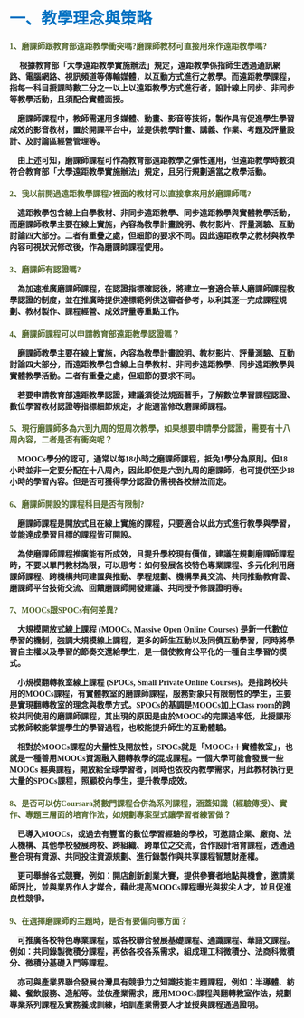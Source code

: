 # <font color=#0071C2 face=微軟正黑體>一、教學理念與策略</font>

<font face=微軟正黑體>

<font color=#4E6228 face=微軟正黑體><h4>1、磨課師跟教育部遠距教學衝突嗎?磨課師教材可直接用來作遠距教學嗎?</font>

<p>&nbsp;&nbsp;&nbsp;&nbsp; 根據教育部「大學遠距教學實施辦法」規定，遠距教學係指師生透過通訊網路、電腦網路、視訊頻道等傳輸媒體，以互動方式進行之教學。而遠距教學課程，指每一科目授課時數二分之一以上以遠距教學方式進行者，設計線上同步、非同步等教學活動，且須配合實體面授。</p>

<p>&nbsp;&nbsp;&nbsp;&nbsp;磨課師課程中，教師需運用多媒體、動畫、影音等技術，製作具有促進學生學習成效的影音教材，置於開課平台中，並提供教學計畫、講義、作業、考題及評量設計、及討論區經營管理等。 </p>

<p>&nbsp;&nbsp;&nbsp;&nbsp;由上述可知，磨課師課程可作為教育部遠距教學之彈性運用，但遠距教學時數須符合教育部「大學遠距教學實施辦法」規定，且另行規劃適當之教學活動。 </p>

<font color=#4E6228 face=微軟正黑體><h4>2、我以前開過遠距教學課程?裡面的教材可以直接拿來用於磨課師嗎?</font>

<p>&nbsp;&nbsp;&nbsp;&nbsp;遠距教學包含線上自學教材、非同步遠距教學、同步遠距教學與實體教學活動，而磨課師教學主要在線上實施，內容為教學計畫說明、教材影片、評量測驗、互動討論四大部分。二者有重疊之處，但細節的要求不同。因此遠距教學之教材與教學內容可視狀況修改後，作為磨課師課程使用。 </p>

<font color=#4E6228 face=微軟正黑體><h4>3、磨課師有認證嗎?</font>

<p>&nbsp;&nbsp;&nbsp;&nbsp;為加速推廣磨課師課程，在認證指標確認後，將建立一套適合華人磨課師課程教學認證的制度，並在推廣時提供達標範例供送審者參考，以利其逐一完成課程規劃、教材製作、課程經營、成效評量等重點工作。 </p>

<font color=#4E6228 face=微軟正黑體><h4>4、磨課師課程可以申請教育部遠距教學認證嗎？</font>

<p>&nbsp;&nbsp;&nbsp;&nbsp;磨課師教學主要在線上實施，內容為教學計畫說明、教材影片、評量測驗、互動討論四大部分，而遠距教學包含線上自學教材、非同步遠距教學、同步遠距教學與實體教學活動。二者有重疊之處，但細節的要求不同。 </p>

<p>&nbsp;&nbsp;&nbsp;&nbsp;若要申請教育部遠距教學認證，建議須從法規面著手，了解數位學習課程認證、數位學習教材認證等指標細節規定，才能適當修改磨課師課程。 </p>

<font color=#4E6228 face=微軟正黑體><h4>5、現行磨課師多為六到九周的短周次教學，如果想要申請學分認證，需要有十八周內容，二者是否有衝突呢？ </font>

<p>&nbsp;&nbsp;&nbsp;&nbsp;MOOCs學分的認可，通常以每18小時之磨課師課程，抵免1學分為原則。但18小時並非一定要分配在十八周內，因此即使是六到九周的磨課師，也可提供至少18小時的學習內容。但是否可獲得學分認證仍需視各校辦法而定。 </p>

<font color=#4E6228 face=微軟正黑體><h4>6、磨課師開設的課程科目是否有限制?</font>

<p>&nbsp;&nbsp;&nbsp;&nbsp;磨課師課程是開放式且在線上實施的課程，只要適合以此方式進行教學與學習，並能達成學習目標的課程皆可開設。 </p>

<p>&nbsp;&nbsp;&nbsp;&nbsp;為使磨課師課程推廣能有所成效，且提升學校現有價值，建議在規劃磨課師課程時，不要以單門教材為限，可以思考：如何發展各校特色專業課程、多元化利用磨課師課程、跨機構共同建置與推動、學程規劃、機構學員交流、共同推動教育雲、磨課師平台技術交流、回饋磨課師開發建議、共同授予修課證明等。 </p>

<font color=#4E6228 face=微軟正黑體><h4>7、MOOCs跟SPOCs有何差異?</font>

<p>&nbsp;&nbsp;&nbsp;&nbsp;大規模開放式線上課程 (MOOCs, Massive Open Online Courses) 是新一代數位學習的機制，強調大規模線上課程，更多的師生互動以及同儕互動學習，同時將學習自主權以及學習的節奏交還給學生，是一個使教育公平化的一種自主學習的模式。 </p>

<p>&nbsp;&nbsp;&nbsp;&nbsp;小規模翻轉教室線上課程 (SPOCs, Small Private Online Courses)。是指跨校共用的MOOCs課程，有實體教室的磨課師課程，服務對象只有限制性的學生，主要是實現翻轉教室的理念與教學方式。SPOCs的基調是MOOCs加上Class room的跨校共同使用的磨課師課程，其出現的原因是由於MOOCs的完課過率低，此授課形式教師較能掌握學生的學習過程，也較能提升師生的互動體驗。 </p>

<p>&nbsp;&nbsp;&nbsp;&nbsp;相對於MOOCs課程的大量性及開放性，SPOCs就是「MOOCs＋實體教室」，也就是一種善用MOOCs資源融入翻轉教學的混成課程。一個大學可能會發展一些 MOOCs 經典課程，開放給全球學習者，同時也依校內教學需求，用此教材執行更大量的SPOCs課程，照顧校內學生，提升教學成效。 </p>

<font color=#4E6228 face=微軟正黑體><h4>8、是否可以仿Coursara將數門課程合併為系列課程，涵蓋知識（經驗傳授）、實作、專題三層面的培育作法，如規劃專案型式讓學習者練習做？</font>

<p>&nbsp;&nbsp;&nbsp;&nbsp;已導入MOOCs，或過去有豐富的數位學習經驗的學校，可邀請企業、廠商、法人機構、其他學校發展跨校、跨組織、跨單位之交流，合作設計培育課程，透通過整合現有資源、共同投注資源規劃、進行錄製作與共享課程智慧財產權。 </p>

<p>&nbsp;&nbsp;&nbsp;&nbsp;更可舉辦各式競賽，例如：開店創新創業大賽，提供參賽者地點與機會，邀請業師評比，並與業界作人才媒合，藉此提高MOOCs課程曝光與拔尖人才，並且促進良性競爭。 </p>

<font color=#4E6228 face=微軟正黑體><h4>9、在選擇磨課師的主題時，是否有要偏向哪方面？</font>

<p>&nbsp;&nbsp;&nbsp;&nbsp;可推廣各校特色專業課程，或各校聯合發展基礎課程、通識課程、華語文課程。例如：共同錄製微積分課程，再依各校各系需求，組成理工科微積分、法商科微積分、微積分基礎入門等課程。 </p>

<p>&nbsp;&nbsp;&nbsp;&nbsp;亦可與產業界聯合發展台灣具有競爭力之知識技能主題課程，例如：半導體、紡織、餐飲服務、造船等。並依產業需求，應用MOOCs課程與翻轉教室作法，規劃專業系列課程及實務養成訓練，培訓產業需要人才並授與課程通過證明。 </p>